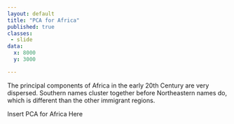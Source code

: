 ```yaml
---
layout: default
title: "PCA for Africa"
published: true
classes:
 - slide
data:
  x: 8000
  y: 3000

---
```


The principal components of Africa in the early 20th Century are very dispersed. Southern names cluster together before Northeastern names do, which is different than the other immigrant regions.   

Insert PCA for Africa Here
